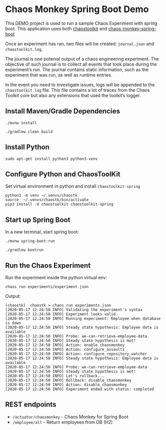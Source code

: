 # Chaos Monkey Spring Boot Demo

This DEMO project is used to run a sample Chaos Experiment with spring boot. This application uses both [chaostoolkit](https://chaostoolkit.org/drivers/spring/) and [chaos-monkey-spring-boot](https://github.com/codecentric/chaos-monkey-spring-boot)

Once an experiment has ran, two files will be created: `journal.json` and `chaostoolkit.log`. 

The journal is one potenial output of a chaos engineering experiment. The objective of such journal is to collect all events that took place during the experiment’s run. The journal contains static information, such as the experiment that was run, as well as runtime entries.

In the event you need to investigate issues, logs will be appended to the `chaostoolkit.log` file. This file contains a lot of traces from the Chaos Toolkit core but also any extensions that used the toolkit’s logger.

## Install Maven/Gradle Dependencies

```
./mvnw install
```
```
./gradlew clean build
```

## Install Python
```
sudo apt-get install python3 python3-venv
```

## Configure Python and ChaosToolKit

Set virtual environment in python and install `chaostoolkit-spring`

```
python3 -m venv ~/.venvs/chaostk
source  ~/.venvs/chaostk/bin/activate
pip3 install -U chaostoolkit chaostoolkit-spring
```

## Start up Spring Boot
In a new terminal, start spring boot:
```
./mvnw spring-boot:run
```
```
./gradlew bootrun
```

## Run the Chaos Experiment
Run the experiment inside the python virtual env:
```
chaos run experiments/experiment.json
```

Output:

```
(chaostk)  chaostk > chaos run experiments.json
[2020-05-17 12:24:50 INFO] Validating the experiment's syntax
[2020-05-17 12:24:50 INFO] Experiment looks valid
[2020-05-17 12:24:50 INFO] Running experiment: Employee when database is down
[2020-05-17 12:24:50 INFO] Steady state hypothesis: Employee data is available
[2020-05-17 12:24:50 INFO] Probe: we-can-retrieve-employee-data
[2020-05-17 12:24:50 INFO] Steady state hypothesis is met!
[2020-05-17 12:24:50 INFO] Action: enable_chaosmonkey
[2020-05-17 12:24:50 INFO] Action: configure_assaults
[2020-05-17 12:24:50 INFO] Action: configure_repository_watcher
[2020-05-17 12:24:50 INFO] Steady state hypothesis: Employee data is available
[2020-05-17 12:24:50 INFO] Probe: we-can-retrieve-employee-data
[2020-05-17 12:24:50 INFO] Steady state hypothesis is met!
[2020-05-17 12:24:50 INFO] Let's rollback...
[2020-05-17 12:24:50 INFO] Rollback: disable_chaosmonkey
[2020-05-17 12:24:50 INFO] Action: disable_chaosmonkey
[2020-05-17 12:24:50 INFO] Experiment ended with status: completed

```

## REST endpoints
- `/actuator/chaosmonkey` - Chaos Monkey for Spring Boot
- `/employee/all` - Return employees from DB (H2)
